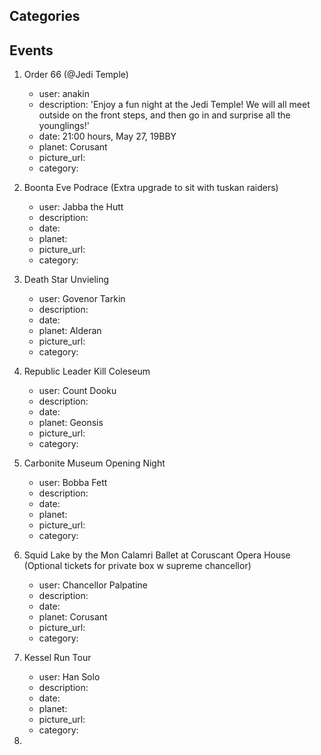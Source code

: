 ## Categories

## Events
1. Order 66 (@Jedi Temple)
    * user: anakin
    * description: 'Enjoy a fun night at the Jedi Temple! We will all meet outside on the front steps, and then go in and surprise all the younglings!'
    * date: 21:00 hours, May 27, 19BBY
    * planet: Corusant
    * picture_url:
    * category:

2.  Boonta Eve Podrace (Extra upgrade to sit with tuskan raiders)
    * user: Jabba the Hutt
    * description:
    * date:
    * planet:
    * picture_url:
    * category:

3. Death Star Unvieling
    * user: Govenor Tarkin
    * description:
    * date:
    * planet: Alderan
    * picture_url:
    * category:

4. Republic Leader Kill Coleseum
    * user: Count Dooku
    * description:
    * date:
    * planet: Geonsis
    * picture_url:
    * category:

5. Carbonite Museum Opening Night
    * user: Bobba Fett
    * description:
    * date:
    * planet:
    * picture_url:
    * category:

6. Squid Lake by the Mon Calamri Ballet at Coruscant Opera House (Optional tickets for private box w supreme chancellor)
    * user: Chancellor Palpatine
    * description:
    * date:
    * planet: Corusant
    * picture_url:
    * category:

7. Kessel Run Tour
    * user: Han Solo
    * description:
    * date:
    * planet:
    * picture_url:
    * category:

8.
